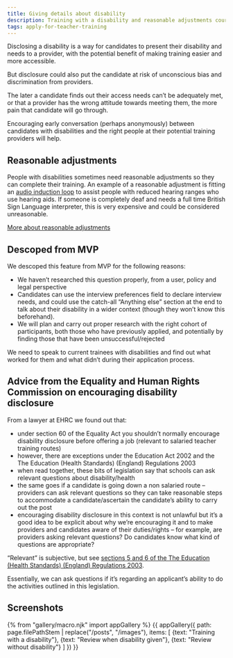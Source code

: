 ```yaml
---
title: Giving details about disability
description: Training with a disability and reasonable adjustments course choices.
tags: apply-for-teacher-training
---
```

Disclosing a disability is a way for candidates to present their disability and needs to a provider, with the potential benefit of making training easier and more accessible.

But disclosure could also put the candidate at risk of unconscious bias and discrimination from providers.

The later a candidate finds out their access needs can’t be adequately met, or that a provider has the wrong attitude towards meeting them, the more pain that candidate will go through.

Encouraging early conversation (perhaps anonymously) between candidates with disabilities and the right people at their potential training providers will help.

## Reasonable adjustments

People with disabilities sometimes need reasonable adjustments so they can complete their training. An example of a reasonable adjustment is fitting an [audio induction loop](https://en.wikipedia.org/wiki/Audio_induction_loop) to assist people with reduced hearing ranges who use hearing aids. If someone is completely deaf and needs a full time British Sign Language interpreter, this is very expensive and could be considered unreasonable.

[More about reasonable adjustments](https://www.gov.uk/reasonable-adjustments-for-disabled-workers)

## Descoped from MVP

We descoped this feature from MVP for the following reasons:

* We haven’t researched this question properly, from a user, policy and legal perspective
* Candidates can use the interview preferences field to declare interview needs, and could use the catch-all “Anything else” section at the end to talk about their disability in a wider context (though they won’t know this beforehand).
* We will plan and carry out proper research with the right cohort of participants, both those who have previously applied, and potentially by finding those that have been unsuccessful/rejected

We need to speak to current trainees with disabilities and find out what worked for them and what didn’t during their application process.

## Advice from the Equality and Human Rights Commission on encouraging disability disclosure

From a lawyer at EHRC we found out that:

* under section 60 of the Equality Act you shouldn’t normally encourage disability disclosure before offering a job (relevant to salaried teacher training routes)
* however, there are exceptions under the Education Act 2002 and the The Education (Health Standards) (England) Regulations 2003
* when read together, these bits of legislation say that schools can ask relevant questions about disability/health
* the same goes if a candidate is going down a non salaried route – providers can ask relevant questions so they can take reasonable steps to accommodate a candidate/ascertain the candidate’s ability to carry out the post
* encouraging disability disclosure in this context is not unlawful but it’s a good idea to be explicit about why we’re encouraging it and to make providers and candidates aware of their duties/rights – for example, are providers asking relevant questions? Do candidates know what kind of questions are appropriate?

“Relevant” is subjective, but see [sections 5 and 6 of the The Education (Health Standards) (England) Regulations 2003](http://www.legislation.gov.uk/uksi/2003/3139/regulation/5/made).

Essentially, we can ask questions if it’s regarding an applicant’s ability to do the activities outlined in this legislation.

## Screenshots

{% from "gallery/macro.njk" import appGallery %}
{{ appGallery({
  path: page.filePathStem | replace("/posts", "/images"),
  items: [
    {text: "Training with a disability"},
    {text: "Review when disability given"},
    {text: "Review without disability"}
  ]
}) }}

